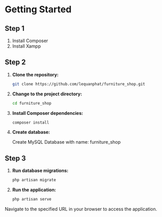 # Getting Started

## Step 1

1. Install Composer
2. Install Xampp

## Step 2

1. **Clone the repository:**

    ```bash
    git clone https://github.com/lequanphat/furniture_shop.git
    ```

2. **Change to the project directory:**

    ```bash
    cd furniture_shop
    ```

3. **Install Composer dependencies:**

    ```bash
    composer install
    ```

4. **Create database:**

    Create MySQL Database with name: furniture_shop

## Step 3

1. **Run database migrations:**

    ```bash
    php artisan migrate
    ```

2. **Run the application:**

    ```bash
    php artisan serve
    ```

Navigate to the specified URL in your browser to access the application.
